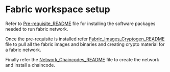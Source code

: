 # Fabric workspace setup 

Refer to [Pre-requisite_README](Pre-requisite_README.md) file for installing the software packages needed to run fabric network.

Once the pre-requisite is installed refer [Fabric_Images_Cryptogen_README](Fabric_Images_Cryptogen_README.md) file to pull all the fabric images and binaries and creating crypto material for a fabric network.

Finally refer the [Network_Chaincodes_README](Network_Chaincodes_README.md) file to create the network and install a chaincode.
